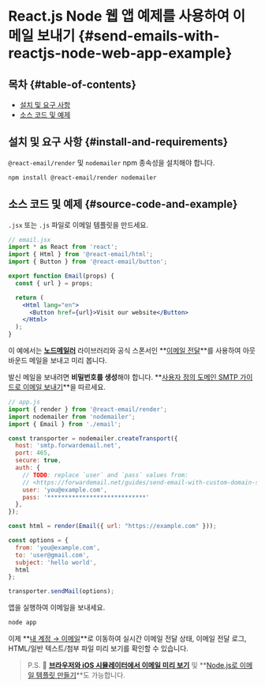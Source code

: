 # React.js Node 웹 앱 예제를 사용하여 이메일 보내기 {#send-emails-with-reactjs-node-web-app-example}

## 목차 {#table-of-contents}

* [설치 및 요구 사항](#install-and-requirements)
* [소스 코드 및 예제](#source-code-and-example)

## 설치 및 요구 사항 {#install-and-requirements}

`@react-email/render` 및 `nodemailer` npm 종속성을 설치해야 합니다.

```sh
npm install @react-email/render nodemailer
```

## 소스 코드 및 예제 {#source-code-and-example}

`.jsx` 또는 `.js` 파일로 이메일 템플릿을 만드세요.

```jsx
// email.jsx
import * as React from 'react';
import { Html } from '@react-email/html';
import { Button } from '@react-email/button';

export function Email(props) {
  const { url } = props;

  return (
    <Html lang="en">
      <Button href={url}>Visit our website</Button>
    </Html>
  );
}
```

이 예에서는 **[노드메일러](https://github.com/nodemailer/nodemailer)** 라이브러리와 공식 스폰서인 **[이메일 전달](https://forwardemail.net)**를 사용하여 아웃바운드 메일을 보내고 미리 봅니다.

발신 메일을 보내려면 <strong class="text-success"><i class="fa fa-key"></i>비밀번호를 생성</strong>해야 합니다. **[사용자 정의 도메인 SMTP 가이드로 이메일 보내기](/guides/send-email-with-custom-domain-smtp)**을 따르세요.

<!-- https://github.com/nodemailer/nodemailer-web/pull/22 -->

```js
// app.js
import { render } from '@react-email/render';
import nodemailer from 'nodemailer';
import { Email } from './email';

const transporter = nodemailer.createTransport({
  host: 'smtp.forwardemail.net',
  port: 465,
  secure: true,
  auth: {
    // TODO: replace `user` and `pass` values from:
    // <https://forwardemail.net/guides/send-email-with-custom-domain-smtp>
    user: 'you@example.com',
    pass: '****************************'
  },
});

const html = render(Email({ url: "https://example.com" }));

const options = {
  from: 'you@example.com',
  to: 'user@gmail.com',
  subject: 'hello world',
  html
};

transporter.sendMail(options);
```

앱을 실행하여 이메일을 보내세요.

```sh
node app
```

이제 **[내 계정 → 이메일](/my-account/emails)**로 이동하여 실시간 이메일 전달 상태, 이메일 전달 로그, HTML/일반 텍스트/첨부 파일 미리 보기를 확인할 수 있습니다.

> P.S. :tada: **[브라우저와 iOS 시뮬레이터에서 이메일 미리 보기](/docs/test-preview-email-rendering-browsers-ios-simulator)** 및 **[Node.js로 이메일 템플릿 만들기](/docs/send-emails-with-node-js-javascript)**도 가능합니다.